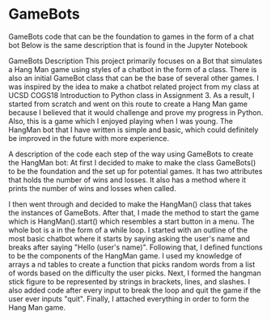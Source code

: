 # GameBots
GameBots code that can be the foundation to games in the form of a chat bot
Below is the same description that is found in the Jupyter Notebook

GameBots Description
This project primarily focuses on a Bot that simulates a Hang Man game using styles of a chatbot in the form of a class. 
There is also an initial GameBot class that can be the base of several other games. I was inspired by the idea to make a chatbot 
related project from my class at UCSD COGS18 Introduction to Python class in Assignment 3. As a result, I started from scratch and 
went on this route to create a Hang Man game because I believed that it would challenge and prove my progress in Python. Also, this 
is a game which I enjoyed playing when I was young. The HangMan bot that I have written is simple and basic, which could definitely 
be improved in the future with more experience.

A description of the code each step of the way using GameBots to create the HangMan bot: 
At first I decided to make to make the class GameBots() to be the foundation and the set up for potential games. It has two attributes 
that holds the number of wins and losses. It also has a method where it prints the number of wins and losses when called.

I then went through and decided to make the HangMan() class that takes the instances of GameBots. After that, I made the method 
to start the game which is HangMan().start() which resembles a start button in a menu. The whole bot is a in the form of a while 
loop. I started with an outline of the most basic chatbot where it starts by saying asking the user's name and breaks after saying 
"Hello (user's name)". Following that, I defined functions to be the components of the HangMan game. I used my knowledge of arrays a
nd tables to create a function that picks random words from a list of words based on the difficulty the user picks. Next, I formed the 
hangman stick figure to be represented by strings in brackets, lines, and slashes. I also added code after every input to break the loop 
and quit the game if the user ever inputs "quit". Finally, I attached everything in order to form the Hang Man game.
